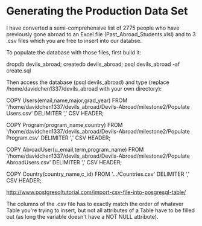 # Generating the Production Data Set

I have converted a semi-comprehensive list of 2775 people who have previously gone abroad to an Excel file (Past_Abroad_Students.xlsl) and to 3 .csv files which you are free to insert into our databse.

To populate the database with those files, first build it:

dropdb devils_abroad; createdb devils_abroad; psql devils_abroad -af create.sql

Then access the database (psql devils_abroad) and type (replace /home/davidchen1337/devils_abroad with your own directory):

COPY Users(email,name,major,grad_year) FROM '/home/davidchen1337/devils_abroad/Devils-Abroad/milestone2/Populate Users.csv' DELIMITER ',' CSV HEADER;

COPY Program(program_name,country) FROM '/home/davidchen1337/devils_abroad/Devils-Abroad/milestone2/Populate Program.csv' DELIMITER ',' CSV HEADER;

COPY AbroadUser(u_email,term,program_name) FROM '/home/davidchen1337/devils_abroad/Devils-Abroad/milestone2/Populate AbroadUsers.csv' DELIMITER ',' CSV HEADER;

COPY Country(country_name,c_id) FROM '.../Countries.csv' DELIMITER ',' CSV HEADER;

http://www.postgresqltutorial.com/import-csv-file-into-posgresql-table/

The columns of the .csv file has to exactly match the order of whatever Table you're trying to insert, but not all attributes of a Table have to be filled out
(as long the variable doesn't have a NOT NULL attribute).

